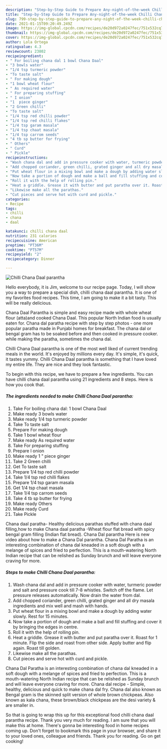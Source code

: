 ```yaml
---
description: "Step-by-Step Guide to Prepare Any-night-of-the-week Chilli Chana Daal parantha"
title: "Step-by-Step Guide to Prepare Any-night-of-the-week Chilli Chana Daal parantha"
slug: 799-step-by-step-guide-to-prepare-any-night-of-the-week-chilli-chana-daal-parantha
date: 2021-01-15T09:20:49.249Z
image: https://img-global.cpcdn.com/recipes/de20d972a0247fec/751x532cq70/chilli-chana-daal-parantha-recipe-main-photo.jpg
thumbnail: https://img-global.cpcdn.com/recipes/de20d972a0247fec/751x532cq70/chilli-chana-daal-parantha-recipe-main-photo.jpg
cover: https://img-global.cpcdn.com/recipes/de20d972a0247fec/751x532cq70/chilli-chana-daal-parantha-recipe-main-photo.jpg
author: Lola Ortega
ratingvalue: 4.3
reviewcount: 23802
recipeingredient:
- " For boiling chana dal 1 bowl Chana Daal"
- "3 bowls water"
- "1/4 tsp turmeric powder"
- "To taste salt"
- " For making dough"
- "1 bowl wheat flour"
- " As required water"
- " For preparing stuffing"
- " I onion"
- "1  piece ginger"
- "2 Green chilli"
- "To taste salt"
- "1/4 tsp red chilli powder"
- "1/4 tsp red chilli flakes"
- "1/4 tsp garam masala"
- "1/4 tsp chaat masala"
- "1/4 tsp carrom seeds"
- "4 tb sp butter for frying"
- " Others"
- " Curd"
- " Pickle"
recipeinstructions:
- "Wash chana dal and add in pressure cooker with water, turmeric powder and salt and pressure cook till 7-8 whistles. Switch off the flame. Let pressure releases automatically. Now drain the water from dal."
- "Add chopped coriander, green chilli, grated ginger and all dry masala ingredients and mix well and mash with hands."
- "Put wheat flour in a mixing bowl and make a dough by adding water slowly. Rest for 15 minutes."
- "Now take a portion of dough and make a ball and fill stuffing and cover it by bringing the edges in centre."
- "Roll it with the help of rolling pin."
- "Heat a griddle. Grease it with butter and put paratha over it. Roast for 1 minute. Flip the side and roast from other side. Apply butter and flip again. Roast till golden."
- "Likewise make all the parathas."
- "Cut pieces and serve hot with curd and pickle."
categories:
- Recipe
tags:
- chilli
- chana
- daal

katakunci: chilli chana daal 
nutrition: 231 calories
recipecuisine: American
preptime: "PT36M"
cooktime: "PT57M"
recipeyield: "2"
recipecategory: Dinner

---
```



![Chilli Chana Daal parantha](https://img-global.cpcdn.com/recipes/de20d972a0247fec/751x532cq70/chilli-chana-daal-parantha-recipe-main-photo.jpg)

Hello everybody, it is Jim, welcome to our recipe page. Today, I will show you a way to prepare a special dish, chilli chana daal parantha. It is one of my favorites food recipes. This time, I am going to make it a bit tasty. This will be really delicious.

Chana Daal Parantha is simple and easy recipe made with whole wheat flour (atta)and cooked Chana Daal. This popular North Indian food is usually eaten for. Chana dal paratha recipe with step by step photos - one more popular paratha made in Punjabi homes for breakfast. The chana dal or bengal gram has to be soaked before and then cooked in pressure cooker. while making the paratha, sometimes the chana dal.

Chilli Chana Daal parantha is one of the most well liked of current trending meals in the world. It's enjoyed by millions every day. It's simple, it's quick, it tastes yummy. Chilli Chana Daal parantha is something that I have loved my entire life. They are nice and they look fantastic.


To begin with this recipe, we have to prepare a few ingredients. You can have chilli chana daal parantha using 21 ingredients and 8 steps. Here is how you cook that.

<!--inarticleads1-->

##### The ingredients needed to make Chilli Chana Daal parantha:

1. Take  For boiling chana dal: 1 bowl Chana Daal
1. Make ready 3 bowls water
1. Make ready 1/4 tsp turmeric powder
1. Take To taste salt
1. Prepare  For making dough
1. Take 1 bowl wheat flour
1. Make ready  As required water
1. Take  For preparing stuffing
1. Prepare  I onion
1. Make ready 1 &#34; piece ginger
1. Take 2 Green chilli
1. Get To taste salt
1. Prepare 1/4 tsp red chilli powder
1. Take 1/4 tsp red chilli flakes
1. Prepare 1/4 tsp garam masala
1. Get 1/4 tsp chaat masala
1. Take 1/4 tsp carrom seeds
1. Take 4 tb sp butter for frying
1. Make ready  Others
1. Make ready  Curd
1. Take  Pickle


Chana daal paratha- Healthy delicious parathas stuffed with chana daal filling,how to make Chana daal paratha -Wheat flour flat bread with spicy bengal gram filling (Indian flat bread). Chana Dal parantha Here is new video about how to make a Chana Dal parantha. Chana Dal Paratha is an interesting combination of chana dal kneaded in a soft dough with a melange of spices and fried to perfection. This is a mouth-watering North Indian recipe that can be relished as Sunday brunch and will leave everyone craving for more. 

<!--inarticleads2-->

##### Steps to make Chilli Chana Daal parantha:

1. Wash chana dal and add in pressure cooker with water, turmeric powder and salt and pressure cook till 7-8 whistles. Switch off the flame. Let pressure releases automatically. Now drain the water from dal.
1. Add chopped coriander, green chilli, grated ginger and all dry masala ingredients and mix well and mash with hands.
1. Put wheat flour in a mixing bowl and make a dough by adding water slowly. Rest for 15 minutes.
1. Now take a portion of dough and make a ball and fill stuffing and cover it by bringing the edges in centre.
1. Roll it with the help of rolling pin.
1. Heat a griddle. Grease it with butter and put paratha over it. Roast for 1 minute. Flip the side and roast from other side. Apply butter and flip again. Roast till golden.
1. Likewise make all the parathas.
1. Cut pieces and serve hot with curd and pickle.


Chana Dal Paratha is an interesting combination of chana dal kneaded in a soft dough with a melange of spices and fried to perfection. This is a mouth-watering North Indian recipe that can be relished as Sunday brunch and will leave everyone craving for more. Chana dal recipe - Simple, healthy, delicious and quick to make chana dal fry. Chana dal also known as Bengal gram is the skinned split version of whole brown chickpeas. Also known as kala chana, these brown/black chickpeas are the desi variety &amp; are smaller in. 

So that is going to wrap this up for this exceptional food chilli chana daal parantha recipe. Thank you very much for reading. I am sure that you will make this at home. There's gonna be interesting food in home recipes coming up. Don't forget to bookmark this page in your browser, and share it to your loved ones, colleague and friends. Thank you for reading. Go on get cooking!
